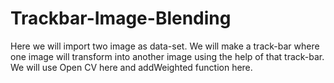 # Trackbar-Image-Blending
Here we will import two image as data-set. 
We will make a track-bar where one image will transform into another image using the help of that track-bar.
We will use Open CV here and addWeighted function here.
